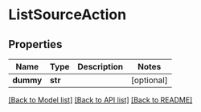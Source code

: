 # ListSourceAction

## Properties
Name | Type | Description | Notes
------------ | ------------- | ------------- | -------------
**dummy** | **str** |  | [optional] 

[[Back to Model list]](../README.md#documentation-for-models) [[Back to API list]](../README.md#documentation-for-api-endpoints) [[Back to README]](../README.md)


